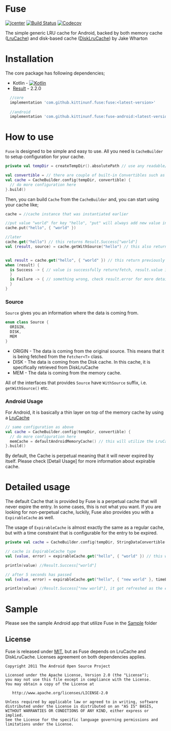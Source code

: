 # Fuse

[![jcenter](https://api.bintray.com/packages/kittinunf/maven/Fuse/images/download.svg)](https://bintray.com/kittinunf/maven/Fuse/_latestVersion) 
[![Build Status](https://travis-ci.org/kittinunf/Fuse.svg?branch=master)](https://travis-ci.org/kittinunf/Fuse) 
[![Codecov](https://codecov.io/github/kittinunf/Fuse/coverage.svg?branch=master)](https://codecov.io/gh/kittinunf/Fuse)


The simple generic LRU cache for Android, backed by both memory cache ([LruCache](http://developer.android.com/reference/android/util/LruCache.html)) and disk-based cache ([DiskLruCache](https://github.com/JakeWharton/DiskLruCache)) by Jake Wharton 

# Installation

The core package has following dependencies;

- Kotlin - [![Kotlin](https://img.shields.io/badge/Kotlin-1.3.60-blue.svg)](http://kotlinlang.org)
- [Result](https://github.com/kittinunf/Result) - 2.2.0

```groovy
  //core
  implementation 'com.github.kittinunf.fuse:fuse:<latest-version>'
  
  //android
  implementation 'com.github.kittinunf.fuse:fuse-android:<latest-version>'
```

# How to use

`Fuse` is designed to be simple and easy to use. All you need is `CacheBuilder` to setup configuration for your cache. 

```kotlin
private val tempDir = createTempDir().absolutePath // use any readable/writable directory of your choice

val convertible = // there are couple of built-in Convertibles such as DataConvertible, StringDataConvertible
val cache = CacheBuilder.config(tempDir, convertible) { 
  // do more configuration here
}.build()
```

Then, you can build `Cache` from the `CacheBuilder` and, you can start using your cache like;

```kotlin
cache = //cache instance that was instantiated earlier

//put value "world" for key "hello", "put" will always add new value into the cache
cache.put("hello", { "world" })

//later
cache.get("hello") // this returns Result.Success["world"]
val (result, source) = cache.getWithSource("hello") // this also returns Source which is one of the following, 1. MEM, 2. DISK, 3. ORIGIN


val result = cache.get("hello", { "world" }) // this return previously cached value otherwise it will save value "world" into the cache for later use
when (result) {
  is Success -> { // value is successfully return/fetch, result.value is data 
  }
  is Failure -> { // something wrong, check result.error for more details 
  }
}
```

### Source

`Source` gives you an information where the data is coming from.

```kotlin
enum class Source {
  ORIGIN,
  DISK,
  MEM
}
```

- ORIGIN - The data is coming from the original source. This means that it is being fetched from the `Fetcher<T>` class.
- DISK - The data is coming from the Disk cache. In this cache, it is specifically retrieved from DiskLruCache
- MEM - The data is coming from the memory cache.

All of the interfaces that provides `Source` have `WithSource` suffix, i.e. `getWithSource()` etc.

### Android Usage

For Android, it is basically a thin layer on top of the memory cache by using a [LruCache](https://developer.android.com/reference/android/util/LruCache)

```kotlin
// same configuration as above
val cache = CacheBuilder.config(tempDir, convertible) {
  // do more configuration here
  memCache = defaultAndroidMemoryCache() // this will utilize the LruCache provided by Android SDK
}.build()
```

By default, the Cache is perpetual meaning that it will never expired by itself. Please check [Detail Usage] for more information about expirable cache.

# Detailed usage

The default Cache that is provided by Fuse is a perpetual cache that will never expire the entry. In some cases, this is not what you want. If you are looking for non-perpetual cache, luckily, Fuse also provides you with a `ExpirableCache` as well. 

The usage of `ExpirableCache` is almost exactly the same as a regular cache, but with a time constraint that is configurable for the entry to be expired.

```kotlin
private val cache = CacheBuilder.config(tempDir, StringDataConvertible()).build().let(::ExpirableCache)

// cache is ExpirableCache type
val (value, error) = expirableCache.get("hello", { "world" }) // this works the same as regular cache

println(value) //Result.Success["world"]

// after 5 seconds has passed
val (value, error) = expirableCache.get("hello", { "new world" }, timeLimit = 5.seconds) // if the cached value has a lifetime longer than 5 seconds, entry becomes invalid

println(value) //Result.Success["new world"], it got refreshed as the entry is expired
```

# Sample

Please see the sample Android app that utilize Fuse in the [Sample](https://github.com/kittinunf/Fuse/tree/master/sample) folder

## License

Fuse is released under [MIT](https://opensource.org/licenses/MIT), but as Fuse depends on LruCache and DiskLruCache. Licenses agreement on both dependencies applies.

```
Copyright 2011 The Android Open Source Project

Licensed under the Apache License, Version 2.0 (the "License");
you may not use this file except in compliance with the License.
You may obtain a copy of the License at

   http://www.apache.org/licenses/LICENSE-2.0

Unless required by applicable law or agreed to in writing, software
distributed under the License is distributed on an "AS IS" BASIS,
WITHOUT WARRANTIES OR CONDITIONS OF ANY KIND, either express or implied.
See the License for the specific language governing permissions and
limitations under the License.
```

